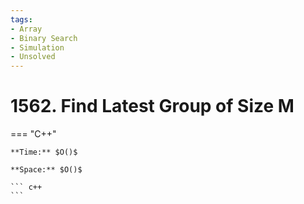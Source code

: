 ```yaml
---
tags:
- Array
- Binary Search
- Simulation
- Unsolved
---
```



# 1562. Find Latest Group of Size M

=== "C++"

    **Time:** $O()$

    **Space:** $O()$

    ``` c++
    ```